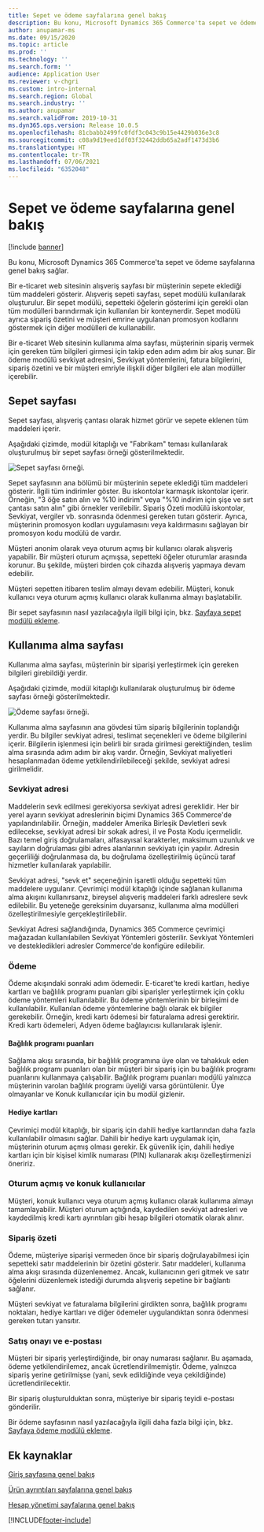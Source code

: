 ```yaml
---
title: Sepet ve ödeme sayfalarına genel bakış
description: Bu konu, Microsoft Dynamics 365 Commerce'ta sepet ve ödeme sayfalarına genel bakış sağlar.
author: anupamar-ms
ms.date: 09/15/2020
ms.topic: article
ms.prod: ''
ms.technology: ''
ms.search.form: ''
audience: Application User
ms.reviewer: v-chgri
ms.custom: intro-internal
ms.search.region: Global
ms.search.industry: ''
ms.author: anupamar
ms.search.validFrom: 2019-10-31
ms.dyn365.ops.version: Release 10.0.5
ms.openlocfilehash: 81cbabb2499fc0fdf3c043c9b15e4429b036e3c8
ms.sourcegitcommit: c08a9d19eed1df03f32442ddb65a2adf1473d3b6
ms.translationtype: HT
ms.contentlocale: tr-TR
ms.lasthandoff: 07/06/2021
ms.locfileid: "6352048"
---
```

# <a name="cart-and-checkout-pages-overview"></a>Sepet ve ödeme sayfalarına genel bakış

[!include [banner](includes/banner.md)]

Bu konu, Microsoft Dynamics 365 Commerce'ta sepet ve ödeme sayfalarına genel bakış sağlar.

Bir e-ticaret web sitesinin alışveriş sayfası bir müşterinin sepete eklediği tüm maddeleri gösterir. Alışveriş sepeti sayfası, sepet modülü kullanılarak oluşturulur. Bir sepet modülü, sepetteki öğelerin gösterimi için gerekli olan tüm modülleri barındırmak için kullanılan bir konteynerdir. Sepet modülü ayrıca sipariş özetini ve müşteri emrine uygulanan promosyon kodlarını göstermek için diğer modülleri de kullanabilir.

Bir e-ticaret Web sitesinin kullanıma alma sayfası, müşterinin sipariş vermek için gereken tüm bilgileri girmesi için takip eden adım adım bir akış sunar. Bir ödeme modülü sevkiyat adresini, Sevkiyat yöntemlerini, fatura bilgilerini, sipariş özetini ve bir müşteri emriyle ilişkili diğer bilgileri ele alan modüller içerebilir.

## <a name="cart-page"></a>Sepet sayfası

Sepet sayfası, alışveriş çantası olarak hizmet görür ve sepete eklenen tüm maddeleri içerir.

Aşağıdaki çizimde, modül kitaplığı ve "Fabrikam" teması kullanılarak oluşturulmuş bir sepet sayfası örneği gösterilmektedir.

![Sepet sayfası örneği.](./media/cart2.PNG)

Sepet sayfasının ana bölümü bir müşterinin sepete eklediği tüm maddeleri gösterir. İlgili tüm indirimler göster. Bu iskontolar karmaşık iskontolar içerir. Örneğin, "3 öğe satın alın ve %10 indirim" veya "%10 indirim için şişe ve sırt çantası satın alın" gibi örnekler verilebilir. Sipariş Özeti modülü iskontolar, Sevkiyat, vergiler vb. sonrasında ödenmesi gereken tutarı gösterir. Ayrıca, müşterinin promosyon kodları uygulamasını veya kaldırmasını sağlayan bir promosyon kodu modülü de vardır.

Müşteri anonim olarak veya oturum açmış bir kullanıcı olarak alışveriş yapabilir. Bir müşteri oturum açmışsa, sepetteki öğeler oturumlar arasında korunur. Bu şekilde, müşteri birden çok cihazda alışveriş yapmaya devam edebilir.

Müşteri sepetten itibaren teslim almayı devam edebilir. Müşteri, konuk kullanıcı veya oturum açmış kullanıcı olarak kullanıma almayı başlatabilir.

Bir sepet sayfasının nasıl yazılacağıyla ilgili bilgi için, bkz. [Sayfaya sepet modülü ekleme](add-cart-module.md).

## <a name="checkout-page"></a>Kullanıma alma sayfası

Kullanıma alma sayfası, müşterinin bir siparişi yerleştirmek için gereken bilgileri girebildiği yerdir.

Aşağıdaki çizimde, modül kitaplığı kullanılarak oluşturulmuş bir ödeme sayfası örneği gösterilmektedir.

![Ödeme sayfası örneği.](./media/Checkout.PNG)

Kullanıma alma sayfasının ana gövdesi tüm sipariş bilgilerinin toplandığı yerdir. Bu bilgiler sevkiyat adresi, teslimat seçenekleri ve ödeme bilgilerini içerir. Bilgilerin işlenmesi için belirli bir sırada girilmesi gerektiğinden, teslim alma sırasında adım adım bir akış vardır. Örneğin, Sevkiyat maliyetleri hesaplanmadan ödeme yetkilendirilebileceği şekilde, sevkiyat adresi girilmelidir.

### <a name="shipping-address"></a>Sevkiyat adresi

Maddelerin sevk edilmesi gerekiyorsa sevkiyat adresi gereklidir. Her bir yerel ayarın sevkiyat adreslerinin biçimi Dynamics 365 Commerce'de yapılandırılabilir. Örneğin, maddeler Amerika Birleşik Devletleri sevk edilecekse, sevkiyat adresi bir sokak adresi, il ve Posta Kodu içermelidir. Bazı temel giriş doğrulamaları, alfasayısal karakterler, maksimum uzunluk ve sayıların doğrulaması gibi adres alanlarının sevkiyatı için yapılır. Adresin geçerliliği doğrulanmasa da, bu doğrulama özelleştirilmiş üçüncü taraf hizmetler kullanılarak yapılabilir.

Sevkiyat adresi, "sevk et" seçeneğinin işaretli olduğu sepetteki tüm maddelere uygulanır. Çevrimiçi modül kitaplığı içinde sağlanan kullanıma alma akışını kullanırsanız, bireysel alışveriş maddeleri farklı adreslere sevk edilebilir. Bu yeteneğe gereksinim duyarsanız, kullanıma alma modülleri özelleştirilmesiyle gerçekleştirilebilir.

Sevkiyat Adresi sağlandığında, Dynamics 365 Commerce çevrimiçi mağazadan kullanılabilen Sevkiyat Yöntemleri gösterilir. Sevkiyat Yöntemleri ve destekledikleri adresler Commerce'de konfigüre edilebilir.

### <a name="payment"></a>Ödeme

Ödeme akışındaki sonraki adım ödemedir. E-ticaret'te kredi kartları, hediye kartları ve bağlılık programı puanları gibi siparişler yerleştirmek için çoklu ödeme yöntemleri kullanılabilir. Bu ödeme yöntemlerinin bir birleşimi de kullanılabilir. Kullanılan ödeme yöntemlerine bağlı olarak ek bilgiler gerekebilir. Örneğin, kredi kartı ödemesi bir faturalama adresi gerektirir. Kredi kartı ödemeleri, Adyen ödeme bağlayıcısı kullanılarak işlenir.

#### <a name="loyalty-points"></a>Bağlılık programı puanları

Sağlama akışı sırasında, bir bağlılık programına üye olan ve tahakkuk eden bağlılık programı puanları olan bir müşteri bir sipariş için bu bağlılık programı puanlarını kullanmaya çalışabilir. Bağlılık programı puanları modülü yalnızca müşterinin varolan bağlılık programı üyeliği varsa görüntülenir. Üye olmayanlar ve Konuk kullanıcılar için bu modül gizlenir.

#### <a name="gift-cards"></a>Hediye kartları

Çevrimiçi modül kitaplığı, bir sipariş için dahili hediye kartlarından daha fazla kullanılabilir olmasını sağlar. Dahili bir hediye kartı uygulamak için, müşterinin oturum açmış olması gerekir. Ek güvenlik için, dahili hediye kartları için bir kişisel kimlik numarası (PIN) kullanarak akışı özelleştirmenizi öneririz.

### <a name="signed-in-and-guest-users"></a>Oturum açmış ve konuk kullanıcılar

Müşteri, konuk kullanıcı veya oturum açmış kullanıcı olarak kullanıma almayı tamamlayabilir. Müşteri oturum açtığında, kaydedilen sevkiyat adresleri ve kaydedilmiş kredi kartı ayrıntıları gibi hesap bilgileri otomatik olarak alınır.

### <a name="order-summary"></a>Sipariş özeti

Ödeme, müşteriye siparişi vermeden önce bir sipariş doğrulayabilmesi için sepetteki satır maddelerinin bir özetini gösterir. Satır maddeleri, kullanıma alma akışı sırasında düzenlenemez. Ancak, kullanıcının geri gitmek ve satır öğelerini düzenlemek istediği durumda alışveriş sepetine bir bağlantı sağlanır.

Müşteri sevkiyat ve faturalama bilgilerini girdikten sonra, bağlılık programı noktaları, hediye kartları ve diğer ödemeler uygulandıktan sonra ödenmesi gereken tutarı yansıtır.

### <a name="order-confirmation-and-email"></a>Satış onayı ve e-postası

Müşteri bir sipariş yerleştirdiğinde, bir onay numarası sağlanır. Bu aşamada, ödeme yetkilendirilemez, ancak ücretlendirilmemiştir. Ödeme, yalnızca sipariş yerine getirilmişse (yani, sevk edildiğinde veya çekildiğinde) ücretlendirilecektir.

Bir sipariş oluşturulduktan sonra, müşteriye bir sipariş teyidi e-postası gönderilir.

Bir ödeme sayfasının nasıl yazılacağıyla ilgili daha fazla bilgi için, bkz. [Sayfaya ödeme modülü ekleme](add-checkout-module.md).

## <a name="additional-resources"></a>Ek kaynaklar

[Giriş sayfasına genel bakış](quick-tour-home-page.md)

[Ürün ayrıntıları sayfalarına genel bakış](quick-tour-pdp.md)

[Hesap yönetimi sayfalarına genel bakış](quick-tour-account-management.md)


[!INCLUDE[footer-include](../includes/footer-banner.md)]
